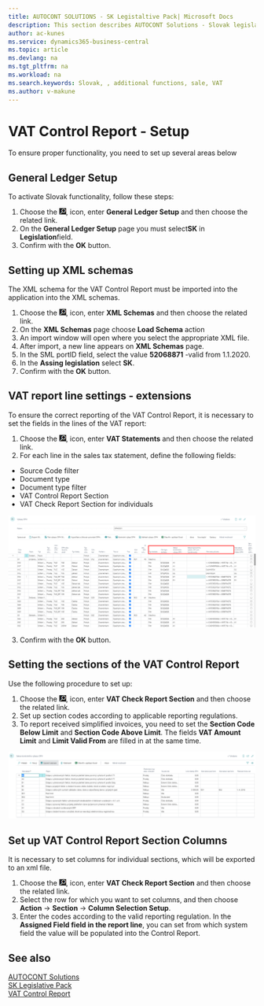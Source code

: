 ```yaml
---
title: AUTOCONT SOLUTIONS - SK Legistaltive Pack| Microsoft Docs
description: This section describes AUTOCONT Solutions - Slovak legislation
author: ac-kunes
ms.service: dynamics365-business-central
ms.topic: article
ms.devlang: na
ms.tgt_pltfrm: na
ms.workload: na
ms.search.keywords: Slovak, , additional functions, sale, VAT
ms.author: v-makune
---
```


# VAT Control Report - Setup

To ensure proper functionality, you need to set up several areas below

## General Ledger Setup

To activate Slovak functionality, follow these steps:

1. Choose the ![Lightbulb that opens the Tell Me feature.](media/ui-search/search_small.png "Tell me what you want to do"), icon, enter **General Ledger Setup** and then choose the related link.
2. On the **General Ledger Setup** page you must select**SK** in **Legislation**field.
3. Confirm with the **OK** button.

## Setting up XML schemas

The XML schema for the VAT Control Report must be imported into the application into the XML schemas.

1. Choose the ![Lightbulb that opens the Tell Me feature.](media/ui-search/search_small.png "Tell me what you want to do"), icon, enter **XML Schemas** and then choose the related link.
2. On the **XML Schemas** page choose **Load Schema** action
3. An import window will open where you select the appropriate XML file.
4. After import, a new line appears on **XML Schemas** page.
5. In the SML portID field, select the value **52068871** -valid from 1.1.2020.
6. In the **Assing legislation** select **SK**.
7. Confirm with the **OK** button.


## VAT report line settings - extensions

To ensure the correct reporting of the VAT Control Report, it is necessary to set the fields in the lines of the VAT report:

1. Choose the ![Lightbulb that opens the Tell Me feature.](media/ui-search/search_small.png "Tell me what you want to do"), icon, enter **VAT Statements** and then choose the related link.
2. For each line in the sales tax statement, define the following fields:

- Source Code filter
- Document type
- Document type filter
- VAT Control Report Section
- VAT Check Report Section for individuals

![Import of unreliable VAT payers from xml format](media/VAT_check_report.png)

3. Confirm with the **OK** button.

## Setting the sections of the VAT Control Report

Use the following procedure to set up:

1. Choose the ![Lightbulb that opens the Tell Me feature.](media/ui-search/search_small.png "Tell me what you want to do"), icon, enter **VAT Check Report Section** and then choose the related link.
2. Set up section codes according to applicable reporting regulations.
3. To report received simplified invoices, you need to set the **Section Code Below Limit** and **Section Code Above Limit**. The fields **VAT Amount Limit** and **Limit Valid From** are filled in at the same time.

![Import of unreliable VAT payers from xml format](media/VAT_check_report_section.png)

## Set up VAT Control Report Section Columns

It is necessary to set columns for individual sections, which will be exported to an xml file.

1. Choose the ![Lightbulb that opens the Tell Me feature.](media/ui-search/search_small.png "Tell me what you want to do"), icon, enter **VAT Check Report Section** and then choose the related link.
2. Select the row for which you want to set columns, and then choose **Action** -> **Section** -> **Column Selection Setup**.
3. Enter the codes according to the valid reporting regulation. In the **Assigned Field field in the report line**, you can set from which system field the value will be populated into the Control Report.

## See also

[AUTOCONT Solutions](../index.md)  
[SK Legislative Pack](ac-sk-legislative-pack.md)  
[VAT Control Report](ac-sk-vat-check-report-export.md)
